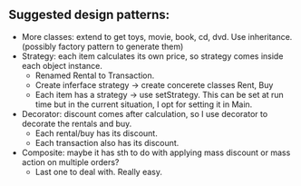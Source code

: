 ## Suggested design patterns:

 - More classes: extend to get toys, movie, book, cd, dvd. Use inheritance. (possibly factory pattern to generate them)
 - Strategy: each item calculates its own price, so strategy comes inside each object instance.
	- Renamed Rental to Transaction.
	- Create inferface strategy -> create concerete classes Rent, Buy
	- Each item has a strategy -> use setStrategy. This can be set at run time but in the current situation, I opt for setting it in Main.
 - Decorator: discount comes after calculation, so I use decorator to decorate the rentals and buy.
	- Each rental/buy has its discount. 
	- Each transaction also has its discount.
 - Composite: maybe it has sth to do with applying mass discount or mass action on multiple orders?
	- Last one to deal with. Really easy.

